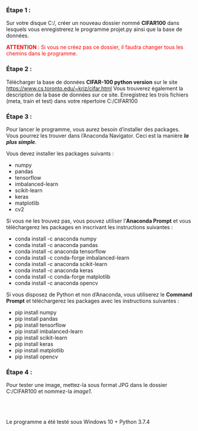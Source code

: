 ### Étape 1 :

Sur votre disque C:/, créer un nouveau dossier nommé **CIFAR100** dans
lesquels vous enregistrerez le programme projet.py ainsi que la base de
données.

<span style="color:red"> <strong>ATTENTION</strong> : Si vous ne créez
pas ce dossier, il faudra changer tous les chemins dans le
programme.</span>

### Étape 2 :

Télécharger la base de données **CIFAR-100 python version** sur le site
<a href="https://www.cs.toronto.edu/~kriz/cifar.html" class="uri">https://www.cs.toronto.edu/~kriz/cifar.html</a>
Vous trouverez également la description de la base de données sur ce
site. Enregistrez les trois fichiers (meta, train et test) dans votre
répertoire C:/CIFAR100

### Étape 3 :

Pour lancer le programme, vous aurez besoin d’installer des packages.  
Vous pourrez les trouver dans l’Anaconda Navigator. Ceci est la manière
***la plus simple***.

Vous devez installer les packages suivants :

-   numpy  
-   pandas  
-   tensorflow  
-   imbalanced-learn
-   scikit-learn
-   keras  
-   matplotlib  
-   cv2

Si vous ne les trouvez pas, vous pouvez utiliser l’**Anaconda Prompt**
et vous téléchargerez les packages en inscrivant les instructions
suivantes :

-   conda install -c anaconda numpy
-   conda install -c anaconda pandas
-   conda install -c anaconda tensorflow
-   conda install -c conda-forge imbalanced-learn
-   conda install -c anaconda scikit-learn
-   conda install -c anaconda keras
-   conda install -c conda-forge matplotlib
-   conda install -c anaconda opencv

Si vous disposez de Python et non d’Anaconda, vous utiliserez le
**Command Prompt** et téléchargerez les packages avec les instructions
suivantes :

-   pip install numpy
-   pip install pandas
-   pip install tensorflow
-   pip install imbalanced-learn
-   pip install scikit-learn
-   pip install keras
-   pip install matplotlib
-   pip install opencv

### Étape 4 :  
Pour tester une image, mettez-la sous format JPG dans le dossier C:/CIFAR100 et nommez-la *image1*.  
<br> <br> <br>

Le programme a été testé sous Windows 10 + Python 3.7.4
